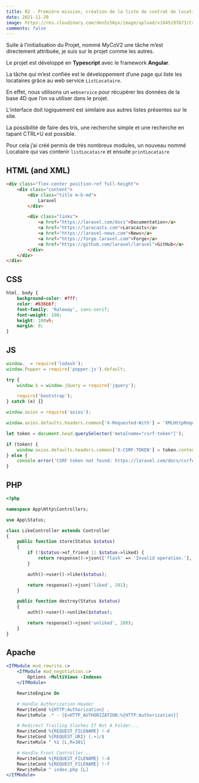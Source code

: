 ```yaml
---
title: 02 - Première mission, création de la liste de contrat de location
date: 2021-11-20
image: https://res.cloudinary.com/den5s58yx/image/upload/v1645197873/Crypto/Capture_d_%C3%A9cran_du_2021-12-16_17-45-19_p5murz.png
comments: false
---
```

Suite à l'initialisation du Projet, nommé MyCoV2 une tâche m’est directement attribuée, je suis sur le projet comme les autres.

Le projet est développé en **Typescript** avec le framework **Angular**.

La tâche qui m’est confiée est le développement d’une page qui liste les locataires grâce au web service `ListLocataire`.

En effet, nous utilisons un `webservice` pour récupérer les données de la base 4D que l’on va utiliser dans le projet.

L’interface doit logiquement est similaire aux autres listes présentes sur le site.

La possibilité de faire des tris, une recherche simple et une recherche en tapant CTRL+U est possible.

Pour cela j’ai créé permis de très nombreux modules, un nouveau nommé Locataire qui vas contenir `listLocataire` et ensuite `printLocataire`

## HTML (and XML)

```html
<div class="flex-center position-ref full-height">
    <div class="content">
        <div class="title m-b-md">
            Laravel
        </div>

        <div class="links">
            <a href="https://laravel.com/docs">Documentation</a>
            <a href="https://laracasts.com">Laracasts</a>
            <a href="https://laravel-news.com">News</a>
            <a href="https://forge.laravel.com">Forge</a>
            <a href="https://github.com/laravel/laravel">GitHub</a>
        </div>
    </div>
</div>
```

## CSS

```css
html, body {
    background-color: #fff;
    color: #636b6f;
    font-family: 'Raleway', sans-serif;
    font-weight: 100;
    height: 100vh;
    margin: 0;
}
```

## JS

```js
window._ = require('lodash');
window.Popper = require('popper.js').default;

try {
    window.$ = window.jQuery = require('jquery');

    require('bootstrap');
} catch (e) {}

window.axios = require('axios');

window.axios.defaults.headers.common['X-Requested-With'] = 'XMLHttpRequest';

let token = document.head.querySelector('meta[name="csrf-token"]');

if (token) {
    window.axios.defaults.headers.common['X-CSRF-TOKEN'] = token.content;
} else {
    console.error('CSRF token not found: https://laravel.com/docs/csrf#csrf-x-csrf-token');
}
```

## PHP

```php
<?php

namespace App\Http\Controllers;

use App\Status;

class LikeController extends Controller
{
    public function store(Status $status)
    {
        if (!$status->of_friend || $status->liked) {
            return response()->json(['flash' => 'Invalid operation.'], 422);
        }

        auth()->user()->like($status);

        return response()->json('liked', 201);
    }

    public function destroy(Status $status)
    {
        auth()->user()->unlike($status);

        return response()->json('unliked', 200);
    }
}
```

## Apache

```apache
<IfModule mod_rewrite.c>
    <IfModule mod_negotiation.c>
        Options -MultiViews -Indexes
    </IfModule>

    RewriteEngine On

    # Handle Authorization Header
    RewriteCond %{HTTP:Authorization} .
    RewriteRule .* - [E=HTTP_AUTHORIZATION:%{HTTP:Authorization}]

    # Redirect Trailing Slashes If Not A Folder...
    RewriteCond %{REQUEST_FILENAME} !-d
    RewriteCond %{REQUEST_URI} (.+)/$
    RewriteRule ^ %1 [L,R=301]

    # Handle Front Controller...
    RewriteCond %{REQUEST_FILENAME} !-d
    RewriteCond %{REQUEST_FILENAME} !-f
    RewriteRule ^ index.php [L]
</IfModule>
```